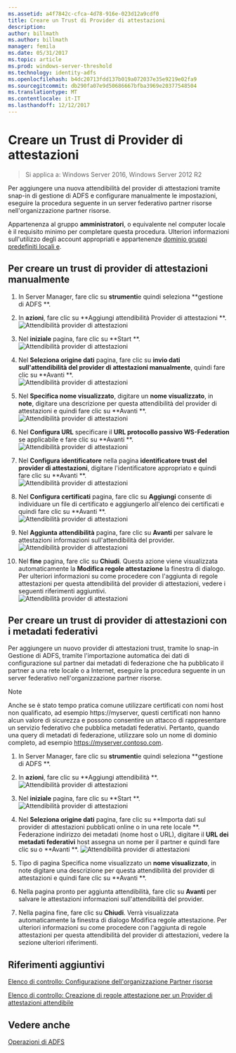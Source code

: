 ```yaml
---
ms.assetid: a4f7842c-cfca-4d78-916e-023d12a9cdf0
title: Creare un Trust di Provider di attestazioni
description: 
author: billmath
ms.author: billmath
manager: femila
ms.date: 05/31/2017
ms.topic: article
ms.prod: windows-server-threshold
ms.technology: identity-adfs
ms.openlocfilehash: b4dc20713fdd137b019a072037e35e9219e02fa9
ms.sourcegitcommit: db290fa07e9d50686667bfba3969e20377548504
ms.translationtype: MT
ms.contentlocale: it-IT
ms.lasthandoff: 12/12/2017
---
```

# <a name="create-a-claims-provider-trust"></a>Creare un Trust di Provider di attestazioni

>Si applica a: Windows Server 2016, Windows Server 2012 R2

Per aggiungere una nuova attendibilità del provider di attestazioni tramite snap-in di gestione di ADFS e configurare manualmente le impostazioni, eseguire la procedura seguente in un server federativo partner risorse nell'organizzazione partner risorse.  
  
Appartenenza al gruppo **amministratori**, o equivalente nel computer locale è il requisito minimo per completare questa procedura.  Ulteriori informazioni sull'utilizzo degli account appropriati e appartenenze [dominio gruppi predefiniti locali e](https://go.microsoft.com/fwlink/?LinkId=83477).   
  
## <a name="to-create-a-claims-provider-trust-manually"></a>Per creare un trust di provider di attestazioni manualmente  
  
1.  In Server Manager, fare clic su **strumenti**e quindi seleziona **gestione di ADFS **.  
  
2.  In **azioni**, fare clic su **Aggiungi attendibilità Provider di attestazioni **.  
![Attendibilità provider di attestazioni](media/Create-a-Claims-Provider-Trust/addclaim1.PNG)   
  
3.  Nel **iniziale** pagina, fare clic su **Start **. 
![Attendibilità provider di attestazioni](media/Create-a-Claims-Provider-Trust/addclaim2.PNG)    
  
4.  Nel **Seleziona origine dati** pagina, fare clic su **invio dati sull'attendibilità del provider di attestazioni manualmente**, quindi fare clic su **Avanti **.  
![Attendibilità provider di attestazioni](media/Create-a-Claims-Provider-Trust/addclaim3.PNG)     

5.  Nel **Specifica nome visualizzato**, digitare un **nome visualizzato**, in **note**, digitare una descrizione per questa attendibilità del provider di attestazioni e quindi fare clic su **Avanti **.  
![Attendibilità provider di attestazioni](media/Create-a-Claims-Provider-Trust/addclaim4.PNG)     

6.  Nel **Configura URL** specificare il **URL protocollo passivo WS-Federation** se applicabile e fare clic su **Avanti **.
![Attendibilità provider di attestazioni](media/Create-a-Claims-Provider-Trust/addclaim5.PNG)     

8. Nel **Configura identificatore** nella pagina **identificatore trust del provider di attestazioni**, digitare l'identificatore appropriato e quindi fare clic su **Avanti **.  
![Attendibilità provider di attestazioni](media/Create-a-Claims-Provider-Trust/addclaim6.PNG)    

9. Nel **Configura certificati** pagina, fare clic su **Aggiungi** consente di individuare un file di certificato e aggiungerlo all'elenco dei certificati e quindi fare clic su **Avanti **.  
![Attendibilità provider di attestazioni](media/Create-a-Claims-Provider-Trust/addclaim7.PNG)    

10. Nel **Aggiunta attendibilità** pagina, fare clic su **Avanti** per salvare le attestazioni informazioni sull'attendibilità del provider.  
![Attendibilità provider di attestazioni](media/Create-a-Claims-Provider-Trust/addclaim8.PNG)    

11. Nel **fine** pagina, fare clic su **Chiudi**. Questa azione viene visualizzata automaticamente la **Modifica regole attestazione** la finestra di dialogo. Per ulteriori informazioni su come procedere con l'aggiunta di regole attestazioni per questa attendibilità del provider di attestazioni, vedere i seguenti riferimenti aggiuntivi.  
![Attendibilità provider di attestazioni](media/Create-a-Claims-Provider-Trust/addclaim9.PNG)

## <a name="to-create-a-claims-provider-trust-using-federation-metadata"></a>Per creare un trust di provider di attestazioni con i metadati federativi
Per aggiungere un nuovo provider di attestazioni trust, tramite lo snap-in Gestione di ADFS, tramite l'importazione automatica dei dati di configurazione sul partner dai metadati di federazione che ha pubblicato il partner a una rete locale o a Internet, eseguire la procedura seguente in un server federativo nell'organizzazione partner risorse.

>[!NOTE]
>Anche se è stato tempo pratica comune utilizzare certificati con nomi host non qualificato, ad esempio https://myserver, questi certificati non hanno alcun valore di sicurezza e possono consentire un attacco di rappresentare un servizio federativo che pubblica metadati federativi. Pertanto, quando una query di metadati di federazione, utilizzare solo un nome di dominio completo, ad esempio https://myserver.contoso.com.

1.  In Server Manager, fare clic su **strumenti**e quindi seleziona **gestione di ADFS **.  
  
2.  In **azioni**, fare clic su **Aggiungi attendibilità **.  
![Attendibilità provider di attestazioni](media/Create-a-Claims-Provider-Trust/addclaim1.PNG)   
  
3.  Nel **iniziale** pagina, fare clic su **Start **. 
![Attendibilità provider di attestazioni](media/Create-a-Claims-Provider-Trust/addclaim2.PNG)    
  
4.  Nel **Seleziona origine dati** pagina, fare clic su **Importa dati sul provider di attestazioni pubblicati online o in una rete locale **. Federazione indirizzo dei metadati (nome host o URL), digitare il **URL dei metadati federativi** host assegna un nome per il partner e quindi fare clic su o **Avanti **.
![Attendibilità provider di attestazioni](media/Create-a-Claims-Provider-Trust/addclaim10.PNG)    

5.  Tipo di pagina Specifica nome visualizzato un **nome visualizzato**, in note digitare una descrizione per questa attendibilità del provider di attestazioni e quindi fare clic su **Avanti **.

6.  Nella pagina pronto per aggiunta attendibilità, fare clic su **Avanti** per salvare le attestazioni informazioni sull'attendibilità del provider.

7.  Nella pagina fine, fare clic su **Chiudi**. Verrà visualizzata automaticamente la finestra di dialogo Modifica regole attestazione. Per ulteriori informazioni su come procedere con l'aggiunta di regole attestazioni per questa attendibilità del provider di attestazioni, vedere la sezione ulteriori riferimenti.



    
## <a name="additional-references"></a>Riferimenti aggiuntivi  
[Elenco di controllo: Configurazione dell'organizzazione Partner risorse](../../ad-fs/deployment/Checklist--Configuring-the-Resource-Partner-Organization.md)  
  
[Elenco di controllo: Creazione di regole attestazione per un Provider di attestazioni attendibile](../../ad-fs/deployment/Checklist--Creating-Claim-Rules-for-a-Claims-Provider-Trust.md)  
  
## <a name="see-also"></a>Vedere anche  
[Operazioni di ADFS](../../ad-fs/AD-FS-2016-Operations.md) 
  
